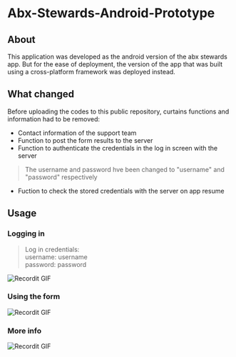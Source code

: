 # Abx-Stewards-Android-Prototype
## About
This application was developed as the android version of the abx stewards app. 
But for the ease of deployment, the version of the app that was built using a cross-platform framework was deployed instead.
## What changed
Before uploading the codes to this public repository, curtains functions and information had to be removed:
- Contact information of the support team
- Function to post the form results to the server
- Function to authenticate the credentials in the log in screen with the server
> The username and password hve been changed to "username" and "password" respectively
- Fuction to check the stored credentials with the server on app resume
## Usage
### Logging in
> Log in credentials:  
username: username  
password: password  
  
![Recordit GIF](http://g.recordit.co/WqMdXTICeS.gif)
### Using the form
![Recordit GIF](http://g.recordit.co/Myl3rkIFAA.gif)
### More info
![Recordit GIF](http://g.recordit.co/kGnJkibi3r.gif)
